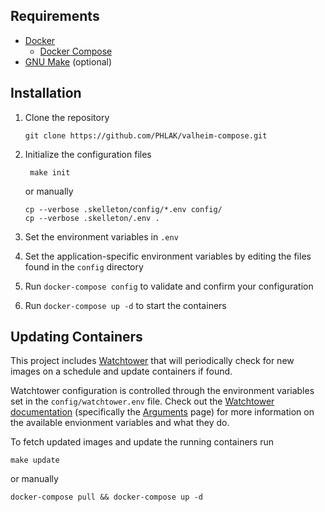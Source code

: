 Requirements
------------

  - [Docker](https://www.docker.com)
    - [Docker Compose](https://docs.docker.com/compose/)
  - [GNU Make](https://www.gnu.org/software/make/) (optional)

Installation
------------
  
  1. Clone the repository

         git clone https://github.com/PHLAK/valheim-compose.git

  2. Initialize the configuration files

          make init

      or manually

         cp --verbose .skelleton/config/*.env config/
         cp --verbose .skelleton/.env .

  3. Set the environment variables in `.env`

  4. Set the application-specific environment variables by editing the files found in the `config` directory

  5. Run `docker-compose config` to validate and confirm your configuration

  6. Run `docker-compose up -d` to start the containers

Updating Containers
-------------------

This project includes [Watchtower](https://containrrr.dev/watchtower/) that will
periodically check for new images on a schedule and update containers if found.

Watchtower configuration is controlled through the environment variables set in
the `config/watchtower.env` file. Check out the [Watchtower documentation](https://containrrr.dev/watchtower/)
(specifically the [Arguments](https://containrrr.dev/watchtower/arguments/) page)
for more information on the available envionment variables and what they do.

To fetch updated images and update the running containers run

    make update

or manually

    docker-compose pull && docker-compose up -d
